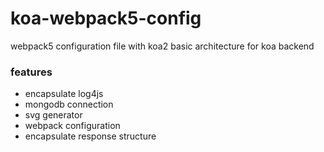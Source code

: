 # koa-webpack5-config

webpack5 configuration file with koa2
basic architecture for koa backend

### features

- encapsulate log4js
- mongodb connection
- svg generator
- webpack configuration
- encapsulate response structure
